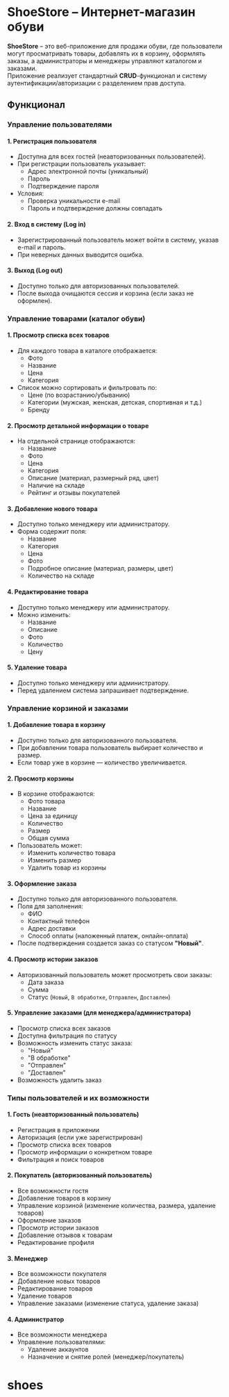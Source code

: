 
#  ShoeStore – Интернет-магазин обуви

**ShoeStore** – это веб-приложение для продажи обуви, где пользователи могут просматривать товары, добавлять их в корзину, оформлять заказы, а администраторы и менеджеры управляют каталогом и заказами.  
Приложение реализует стандартный **CRUD**-функционал и систему аутентификации/авторизации с разделением прав доступа.

##  Функционал

###  Управление пользователями

#### 1. Регистрация пользователя
- Доступна для всех гостей (неавторизованных пользователей).  
- При регистрации пользователь указывает:  
  - Адрес электронной почты (уникальный)  
  - Пароль  
  - Подтверждение пароля  
- Условия:  
  - Проверка уникальности e-mail  
  - Пароль и подтверждение должны совпадать  

#### 2. Вход в систему (Log in)
- Зарегистрированный пользователь может войти в систему, указав e-mail и пароль.  
- При неверных данных выводится ошибка.  

#### 3. Выход (Log out)
- Доступно только для авторизованных пользователей.  
- После выхода очищаются сессия и корзина (если заказ не оформлен).  

###  Управление товарами (каталог обуви)

#### 1. Просмотр списка всех товаров
- Для каждого товара в каталоге отображается:  
  - Фото  
  - Название  
  - Цена  
  - Категория  
- Список можно сортировать и фильтровать по:  
  - Цене (по возрастанию/убыванию)  
  - Категории (мужская, женская, детская, спортивная и т.д.)  
  - Бренду  

#### 2. Просмотр детальной информации о товаре
- На отдельной странице отображаются:  
  - Название  
  - Фото  
  - Цена  
  - Категория  
  - Описание (материал, размерный ряд, цвет)  
  - Наличие на складе  
  - Рейтинг и отзывы покупателей  

#### 3. Добавление нового товара
- Доступно только менеджеру или администратору.  
- Форма содержит поля:  
  - Название  
  - Категория  
  - Цена  
  - Фото  
  - Подробное описание (материал, размеры, цвет)  
  - Количество на складе  

#### 4. Редактирование товара
- Доступно только менеджеру или администратору.  
- Можно изменить:  
  - Название  
  - Описание  
  - Фото  
  - Количество  
  - Цену  

#### 5. Удаление товара
- Доступно только менеджеру или администратору.  
- Перед удалением система запрашивает подтверждение.  

###  Управление корзиной и заказами

#### 1. Добавление товара в корзину
- Доступно только для авторизованного пользователя.  
- При добавлении товара пользователь выбирает количество и размер.  
- Если товар уже в корзине — количество увеличивается.  

#### 2. Просмотр корзины
- В корзине отображаются:  
  - Фото товара  
  - Название  
  - Цена за единицу  
  - Количество  
  - Размер  
  - Общая сумма  
- Пользователь может:  
  - Изменить количество товара  
  - Изменить размер  
  - Удалить товар из корзины  

#### 3. Оформление заказа
- Доступно только для авторизованного пользователя.  
- Поля для заполнения:  
  - ФИО  
  - Контактный телефон  
  - Адрес доставки  
  - Способ оплаты (наложенный платеж, онлайн-оплата)  
- После подтверждения создается заказ со статусом **"Новый"**.  

#### 4. Просмотр истории заказов
- Авторизованный пользователь может просмотреть свои заказы:  
  - Дата заказа  
  - Сумма  
  - Статус (`Новый`, `В обработке`, `Отправлен`, `Доставлен`)  

#### 5. Управление заказами (для менеджера/администратора)
- Просмотр списка всех заказов  
- Доступна фильтрация по статусу  
- Возможность изменить статус заказа:  
  - "Новый"  
  - "В обработке"  
  - "Отправлен"  
  - "Доставлен"  
- Возможность удалить заказ  

###  Типы пользователей и их возможности

#### 1. Гость (неавторизованный пользователь)
- Регистрация в приложении  
- Авторизация (если уже зарегистрирован)  
- Просмотр списка всех товаров  
- Просмотр информации о конкретном товаре  
- Фильтрация и поиск товаров  

#### 2. Покупатель (авторизованный пользователь)
- Все возможности гостя  
- Добавление товаров в корзину  
- Управление корзиной (изменение количества, размера, удаление товаров)  
- Оформление заказов  
- Просмотр истории заказов  
- Добавление отзывов к товарам  
- Редактирование профиля  

#### 3. Менеджер
- Все возможности покупателя  
- Добавление новых товаров  
- Редактирование товаров  
- Удаление товаров  
- Управление заказами (изменение статуса, удаление заказа)  

#### 4. Администратор
- Все возможности менеджера  
- Управление пользователями:  
  - Удаление аккаунтов  
  - Назначение и снятие ролей (менеджер/покупатель)  
# shoes
